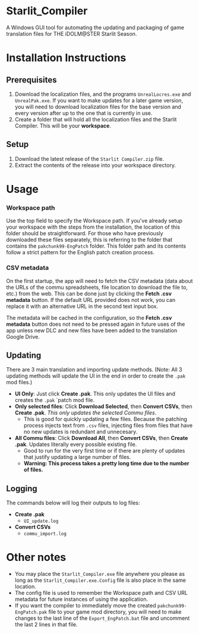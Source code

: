 # Starlit_Compiler
A Windows GUI tool for automating the updating and packaging of game translation files for THE iDOLM@STER Starlit Season.

# Installation Instructions
## Prerequisites
1. Download the localization files, and the programs `UnrealLocres.exe` and `UnrealPak.exe`. 
	If you want to make updates for a later game version, you will need to download localization files
	for the base version and every version after up to the one that is currently in use.
2. Create a folder that will hold all the localization files and the Starlit Compiler. This will be your **workspace**.
## Setup
1. Download the latest release of the `Starlit Compiler.zip` file.
2. Extract the contents of the release into your workspace directory.

# Usage
### Workspace path
Use the top field to specify the Workspace path. If you've already setup your workspace
with the steps from the installation, the location of this folder should be straightforward.
For those who have previously downloaded these files separately, this is referring to the
folder that contains the `pakchunk99-EngPatch` folder.
This folder path and its contents follow a strict pattern for the English patch creation process.

### CSV metadata
On the first startup, the app will need to fetch the CSV metadata (data about the URLs of the commu spreadsheets, file
location to download the file to, etc.) from the web. This can be done just by clicking the **Fetch .csv metadata** button.
If the default URL provided does not work, you can replace it with an alternative URL in the second text input box.

The metadata will be cached in the configuration, so the **Fetch .csv metadata** button does not need to be pressed
again in future uses of the app unless new DLC and new files have been added to the translation Google Drive.

## Updating
There are 3 main translation and importing update methods.
  (Note: All 3 updating methods will update the UI in the end in order to create the `.pak` mod files.)

* **UI Only**: Just click **Create .pak**. This only updates the UI files and creates the `.pak` `patch mod file.
* **Only selected files**: Click **Download Selected**, then **Convert CSVs**, then **Create .pak**. *This only updates the selected Commu files*. 
  * This is good for quickly updating a few files. Because the patching process injects text from `.csv` files, injecting files from files that have no new updates is redundant and unnecesary.
* **All Commu files**: Click **Download All**, then **Convert CSVs**, then **Create .pak**. Updates literally every possible existing file. 
  * Good to run for the very first time or if there are plenty of updates that justify updating a large number of files.
  * **Warning: This process takes a pretty long time due to the number of files.**

## Logging
The commands below will log their outputs to log files:
* **Create .pak**
  * `UI_update.log`
* **Convert CSVs**
  * `commu_import.log`

# Other notes
* You may place the `Starlit_Compiler.exe` file anywhere you please as long as the `Starlit_Compiler.exe.Config` file is also place in the same location. 
* The config file is used to remember the Workspace path and CSV URL metadata for future instances of using the application.
* If you want the compiler to immediately move the created `pakchunk99-EngPatch.pak` file to your game mod directory,
	you will need to make changes to the last line of the `Export_EngPatch.bat` file and uncomment the last 2 lines in that file.
